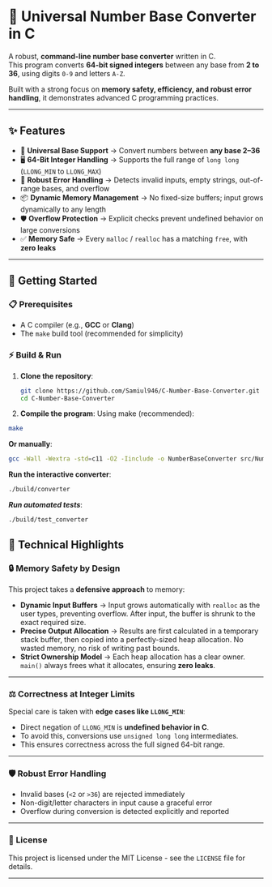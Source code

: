 # 🔢 Universal Number Base Converter in C

A robust, **command-line number base converter** written in C.  
This program converts **64-bit signed integers** between any base from **2 to 36**, using digits `0-9` and letters `A-Z`.  

Built with a strong focus on **memory safety, efficiency, and robust error handling**, it demonstrates advanced C programming practices.  

---

## ✨ Features
- 🔄 **Universal Base Support** → Convert numbers between **any base 2–36**  
- 🖥️ **64-Bit Integer Handling** → Supports the full range of `long long` (`LLONG_MIN` to `LLONG_MAX`)  
- 🚫 **Robust Error Handling** → Detects invalid inputs, empty strings, out-of-range bases, and overflow  
- 📦 **Dynamic Memory Management** → No fixed-size buffers; input grows dynamically to any length  
- 🛡️ **Overflow Protection** → Explicit checks prevent undefined behavior on large conversions  
- ✅ **Memory Safe** → Every `malloc` / `realloc` has a matching `free`, with **zero leaks**  

---

## 🚀 Getting Started

### 📋 Prerequisites
- A C compiler (e.g., **GCC** or **Clang**)  
- The `make` build tool (recommended for simplicity)  

### ⚡ Build & Run

1. **Clone the repository**:
   ```bash
   git clone https://github.com/Samiul946/C-Number-Base-Converter.git
   cd C-Number-Base-Converter

   
2. **Compile the program**:
Using make (recommended):
```bash
make
```

**Or manually**:
```bash
gcc -Wall -Wextra -std=c11 -O2 -Iinclude -o NumberBaseConverter src/NumberBaseConverter.c
```

**Run the interactive converter**:
```bash
./build/converter
```

***Run automated tests***:
```bash
./build/test_converter
```
## 🧠 Technical Highlights

### 🔒 Memory Safety by Design
This project takes a **defensive approach** to memory:

- **Dynamic Input Buffers** → Input grows automatically with `realloc` as the user types, preventing overflow. After input, the buffer is shrunk to the exact required size.  
- **Precise Output Allocation** → Results are first calculated in a temporary stack buffer, then copied into a perfectly-sized heap allocation. No wasted memory, no risk of writing past bounds.  
- **Strict Ownership Model** → Each heap allocation has a clear owner. `main()` always frees what it allocates, ensuring **zero leaks**.  

---

### ⚖️ Correctness at Integer Limits
Special care is taken with **edge cases like `LLONG_MIN`**:

- Direct negation of `LLONG_MIN` is **undefined behavior in C**.  
- To avoid this, conversions use `unsigned long long` intermediates.  
- This ensures correctness across the full signed 64-bit range.  

---

### 🛡️ Robust Error Handling
- Invalid bases (`<2` or `>36`) are rejected immediately  
- Non-digit/letter characters in input cause a graceful error  
- Overflow during conversion is detected explicitly and reported

---

### 📜 License

This project is licensed under the MIT License - see the `LICENSE` file for details.

---
